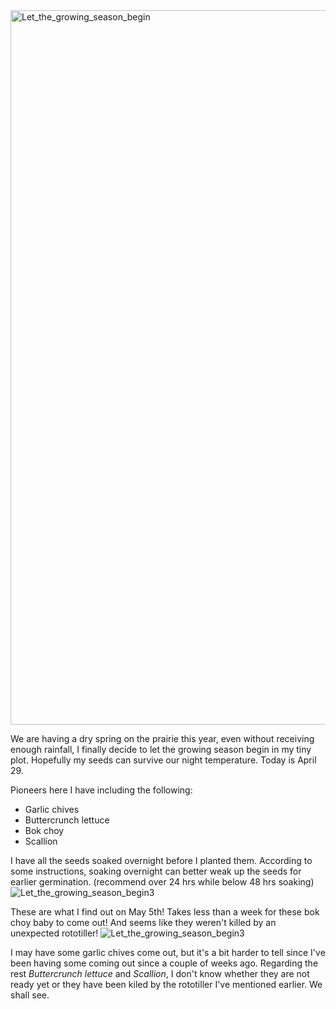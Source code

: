 
<img width="1143" alt="Let_the_growing_season_begin" src="https://user-images.githubusercontent.com/79727789/116654101-b9349280-a945-11eb-8a54-26bdd6b36421.png">

We are having a dry spring on the prairie this year, even without receiving enough rainfall, I finally decide to let the growing season begin in my tiny plot. Hopefully my seeds can survive our night temperature. Today is April 29. 

Pioneers here I have including the following: 
* Garlic chives
* Buttercrunch lettuce
* Bok choy
* Scallion 

I have all the seeds soaked overnight before I planted them. According to some instructions, soaking overnight can better weak up the seeds for earlier germination. (recommend over 24 hrs while below 48 hrs soaking) 
![![Let_the_growing_season_begin3](https://user-images.githubusercontent.com/79727789/117381961-93a20e80-ae9a-11eb-81ea-ef1a23c46443.jpeg)](https://user-images.githubusercontent.com/79727789/116654295-16c8df00-a946-11eb-96b6-e90c35071c27.jpg)


These are what I find out on May 5th! Takes less than a week for these bok choy baby to come out! And seems like they weren't killed by an unexpected rototiller! 
![Let_the_growing_season_begin3](https://user-images.githubusercontent.com/79727789/117382027-bb917200-ae9a-11eb-85bd-059cbd0e4048.jpeg)

I may have some garlic chives come out, but it's a bit harder to tell since I've been having some coming out since a couple of weeks ago. 
Regarding the rest *Buttercrunch lettuce* and *Scallion*, I don't know whether they are not ready yet or they have been kiled by the rototiller I've mentioned earlier. We shall see. 
